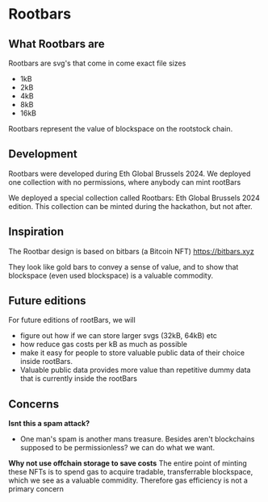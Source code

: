 # Rootbars

## What Rootbars are

Rootbars are svg's that come in come exact file sizes 
* 1kB
* 2kB
* 4kB
* 8kB
* 16kB

Rootbars represent the value of blockspace on the rootstock chain.

## Development

Rootbars were developed during Eth Global Brussels 2024. We deployed one collection with no permissions, where anybody can mint rootBars

We deployed a special collection called Rootbars: Eth Global Brussels 2024 edition. This collection can be minted during the hackathon, but not after. 


## Inspiration

The Rootbar design is based on bitbars (a Bitcoin NFT) https://bitbars.xyz 

They look like gold bars to convey a sense of value, and to show that blockspace (even used blockspace) is a valuable commodity. 

## Future editions

For future editions of rootBars, we will
* figure out how if we can store larger svgs (32kB, 64kB) etc
* how reduce gas costs per kB as much as possible
* make it easy for people to store valuable public data of their choice inside rootBars.
* Valuable public data provides more value than repetitive dummy data that is currently inside the rootBars

## Concerns

**Isnt this a spam attack?** 
- One man's spam is another mans treasure. Besides aren't blockchains supposed to be permissionless? we can do what we want. 

**Why not use offchain storage to save costs**
The entire point of minting these NFTs is to spend gas to acquire tradable, transferrable blockspace, which we see as a valuable commidity. 
Therefore gas efficiency is not a primary concern





